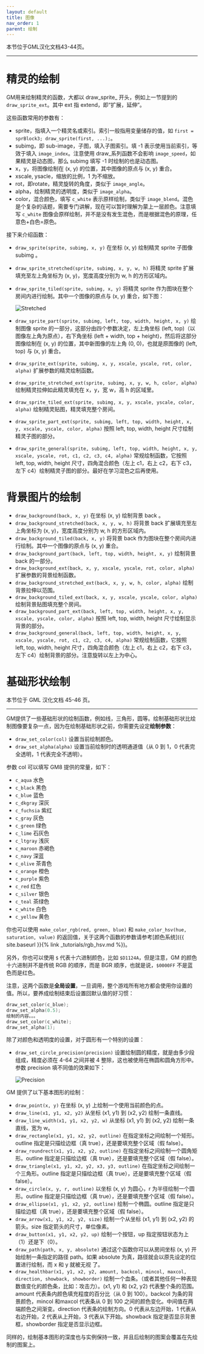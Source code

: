 ```yaml
---
layout: default
title: 图像
nav_order: 1
parent: 绘制
---
```


本节位于GML汉化文档43-44页。

---

# 精灵的绘制

GM用来绘制精灵的函数，大都以 draw_sprite_ 开头，例如上一节提到的 `draw_sprite_ext`。其中 ext 指 extend，即“扩展，延伸”。

这些函数常用的参数有：

* sprite，指填入一个精灵名或索引。索引一般指用变量储存的值，如 `first = sprBlock3; draw_sprite(first, ...);`。
* subimg，即 sub-image，子图，填入子图索引。填 -1 表示使用当前索引，等效于填入 `image_index`。注意使用 draw_系列函数不会影响 `image_speed`，如果精灵是动态图，那么 subimg 填写 -1 时绘制的也是动态图。
* x，y，将图像绘制在 (x, y) 的位置，其中图像的原点与 (x, y) 重合。
* xscale, ysacle，缩放的比例，1 为不缩放。
* rot，即rotate，精灵旋转的角度，类似于 `image_angle`。
* alpha，绘制精灵的透明度，类似于 `image_alpha`。
* color，混合颜色，填写 `c_white` 表示原样绘制，类似于 `image_blend`。混色是个复杂的话题，需要专门讲解，现在可以暂时理解为蒙上一层颜色。注意填写 `c_white` 图像会原样绘制，并不是没有发生混色，而是根据混色的原理，任意色+白色=原色。

接下来介绍函数：

* `draw_sprite(sprite, subimg, x, y)` 在坐标 (x, y) 绘制精灵 sprite 子图像 subimg 。
* `draw_sprite_stretched(sprite, subimg, x, y, w, h)` 将精灵 sprite 扩展填充至左上角坐标为 (x, y)，宽度高度分别为 w, h 的方形区域内。
* `draw_sprite_tiled(sprite, subimg, x, y)` 将精灵 sprite 作为图块在整个房间内进行绘制。其中一个图像的原点与 (x, y) 重合，如下图：

    ![Stretched](/assets/images/draw/stretched.png)

* `draw_sprite_part(sprite, subimg, left, top, width, height, x, y)` 绘制图像 sprite 的一部分，这部分由四个参数决定，左上角坐标 (left, top)（以图像左上角为原点），右下角坐标 (left + width, top + height)，然后将这部分图像绘制在 (x, y) 的位置，其中新图像的左上角 (0, 0)，也就是原图像的 (left, top) 与 (x, y) 重合。
* `draw_sprite_ext(sprite, subimg, x, y, xscale, yscale, rot, color, alpha)`  扩展参数的精灵绘制函数。
* `draw_sprite_stretched_ext(sprite, subimg, x, y, w, h, color, alpha)` 绘制精灵拉伸如此精灵填充在 x，y，宽 w，高 h 的区域里。
* `draw_sprite_tiled_ext(sprite, subimg, x, y, xscale, yscale, color, alpha)` 绘制精灵贴图，精灵填充整个房间。
* `draw_sprite_part_ext(sprite, subimg, left, top, width, height, x, y, xscale, yscale, color, alpha)` 按照 left, top, width, height 尺寸绘制精灵子图的部分。
* `draw_sprite_general(sprite, subimg, left, top, width, height, x, y, xscale, yscale, rot, c1, c2, c3, c4, alpha)` 常规绘制函数，它按照 left, top, width, height 尺寸，四角混合颜色（左上 c1，右上 c2，右下 c3，左下 c4）绘制精灵子图的部分。最好在学习混色之后再使用。

# 背景图片的绘制

* `draw_background(back, x, y)` 在坐标 (x, y) 绘制背景 back 。
* `draw_background_stretched(back, x, y, w, h)` 将背景 back 扩展填充至左上角坐标为 (x, y)，宽度高度分别为 w, h 的方形区域内。
* `draw_background_tiled(back, x, y)` 将背景 back 作为图块在整个房间内进行绘制。其中一个图像的原点与 (x, y) 重合。
* `draw_background_part(back, left, top, width, height, x, y)` 绘制背景 back 的一部分。
* `draw_background_ext(back, x, y, xscale, yscale, rot, color, alpha)` 扩展参数的背景绘制函数。
* `draw_background_stretched_ext(back, x, y, w, h, color, alpha)` 绘制背景拉伸以范围。
* `draw_background_tiled_ext(back, x, y, xscale, yscale, color, alpha)` 绘制背景贴图填充整个房间。
* `draw_background_part_ext(back, left, top, width, height, x, y, xscale, yscale, color, alpha)` 按照 left, top, width, height 尺寸绘制显示背景的部分。
* `draw_background_general(back, left, top, width, height, x, y, xscale, yscale, rot, c1, c2, c3, c4, alpha)` 常规绘制函数，它按照 left, top, width, height 尺寸，四角混合颜色（左上 c1，右上 c2，右下 c3，左下 c4）绘制背景的部分。注意旋转以左上为中心。

# 基础形状绘制

本节位于 GML 汉化文档 45-46 页。

---

GM提供了一些基础形状的绘制函数，例如线，三角形，圆等。绘制基础形状比绘制图像要复杂一点，因为在绘制基础形状之前，你需要先设定**绘制参数**：

* `draw_set_color(col)` 设置当前绘制颜色。
* `draw_set_alpha(alpha)` 设置当前绘制时的透明通道值（从 0 到 1，0 代表完全透明，1 代表完全不透明）。

参数 col 可以填写 GM8 提供的常量，如下：

* `c_aqua` 水色
* `c_black` 黑色
* `c_blue` 蓝色
* `c_dkgray` 深灰
* `c_fuchsia` 紫红
* `c_gray` 灰色
* `c_green` 绿色
* `c_lime` 石灰色
* `c_ltgray` 浅灰
* `c_maroon` 赤褐色
* `c_navy` 深蓝
* `c_olive` 茶青色
* `c_orange` 橙色
* `c_purple` 紫色
* `c_red` 红色
* `c_silver` 银色
* `c_teal` 茶绿色
* `c_white` 白色
* `c_yellow` 黄色

你也可以使用 `make_color_rgb(red, green, blue)` 和 `make_color_hsv(hue, saturation, value)` 的返回值，关于这两个函数的参数请参考[颜色系统]({{ site.baseurl }}{% link _tutorials/rgb_hsv.md %})。

另外，你也可以使用 `$` 代表十六进制颜色，比如 `$D1124A`，但是注意，GM 的颜色十六进制并不是传统 RGB 的顺序，而是 BGR 顺序，也就是说，`$0000FF` 不是蓝色而是红色。

注意，这两个函数是**全局设置**，一旦调用，整个游戏所有地方都会使用你设置的值。所以，要养成绘制结束后设置回默认值的好习惯：

```c
draw_set_color(c_blue);
draw_set_alpha(0.5);
绘制的内容。。。
draw_set_color(c_white);
draw_set_alpha(1);
```

除了对颜色和透明度的设置，对于圆形有一个特别的设置：

* `draw_set_circle_precision(precision)` 设置绘制圆的精度，就是由多少段组成，精度必须在 4-64 之间并被 4 整除，这也被使用在椭圆和圆角方形中。参数 precision 填不同值的效果如下：

    ![Precision](/assets/images/draw/precision.png)

GM 提供了以下基本图形的绘制：

* `draw_point(x, y)` 在坐标 (x, y) 上绘制一个使用当前颜色的点。
* `draw_line(x1, y1, x2, y2)` 从坐标 (x1, y1) 到 (x2, y2) 绘制一条直线。
* `draw_line_width(x1, y1, x2, y2, w)` 从坐标 (x1, y1) 到 (x2, y2) 绘制一条直线，宽为 w。
* `draw_rectangle(x1, y1, x2, y2, outline)` 在指定坐标之间绘制一个矩形。outline 指定是只描绘边框（真 true），还是要填充整个区域（假 false）。
* `draw_roundrect(x1, y1, x2, y2, outline)` 在指定坐标之间绘制一个圆角矩形。outline 指定是只描绘边框（真 true），还是要填充整个区域（假 false）。
* `draw_triangle(x1, y1, x2, y2, x3, y3, outline)` 在指定坐标之间绘制一个三角形。outline 指定是只描绘边框（真 true），还是要填充整个区域（假 false）。
* `draw_circle(x, y, r, outline)` 以坐标 (x, y) 为圆心，r 为半径绘制一个圆形。outline 指定是只描绘边框（真 true），还是要填充整个区域（假 false）。
* `draw_ellipse(x1, y1, x2, y2, outline)` 绘制一个椭圆。outline 指定是只描绘边框（真 true），还是要填充整个区域（假 false）。
* `draw_arrow(x1, y1, x2, y2, size)` 绘制一个从坐标 (x1, y1) 到 (x2, y2) 的箭头。size 指定箭头的尺寸，单位像素。
* `draw_button(x1, y1, x2, y2, up)` 绘制一个按钮，up 指定按钮状态为上（1）还是下（0）。
* `draw_path(path, x, y, absolute)` 通过这个函数你可以从房间坐标 (x, y) 开始绘制一条指定的路径 path。如果 absolute 为真，路径就会以原先设定的位置进行绘制，而 x 和 y 就被无视 了。
* `draw_healthbar(x1, y1, x2, y2, amount, backcol, mincol, maxcol, direction, showback, showborder)` 绘制一个血条。（或者其他任何一种表现数值变化的颜色条，比如：攻击力）。(x1, y1) 和 (x2, y2) 代表整个条的范围。amount 代表条内颜色填充程度的百分比（从 0 到 100）。backcol 为条的背景颜色，mincol 和maxcol 代表条从 0 到 100 之间的颜色变化。中间值在两端颜色之间渐变。direction 代表条的绘制方向。0 代表从左边开始，1 代表从右边开始，2 代表从上开始，3 代表从下开始。showback 指定是否显示背景框，showborder 指定是否显示边框。

同样的，绘制基本图形的深度也与实例保持一致，并且后绘制的图案会覆盖在先绘制的图案上。
